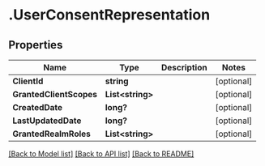 # .UserConsentRepresentation
## Properties

Name | Type | Description | Notes
------------ | ------------- | ------------- | -------------
**ClientId** | **string** |  | [optional] 
**GrantedClientScopes** | **List&lt;string&gt;** |  | [optional] 
**CreatedDate** | **long?** |  | [optional] 
**LastUpdatedDate** | **long?** |  | [optional] 
**GrantedRealmRoles** | **List&lt;string&gt;** |  | [optional] 

[[Back to Model list]](../README.md#documentation-for-models) [[Back to API list]](../README.md#documentation-for-api-endpoints) [[Back to README]](../README.md)

